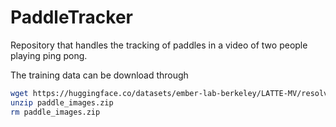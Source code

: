 # PaddleTracker
Repository that handles the tracking of paddles in a video of two people playing ping pong.

The training data can be download through
```bash
wget https://huggingface.co/datasets/ember-lab-berkeley/LATTE-MV/resolve/main/paddle_images.zip
unzip paddle_images.zip
rm paddle_images.zip
```